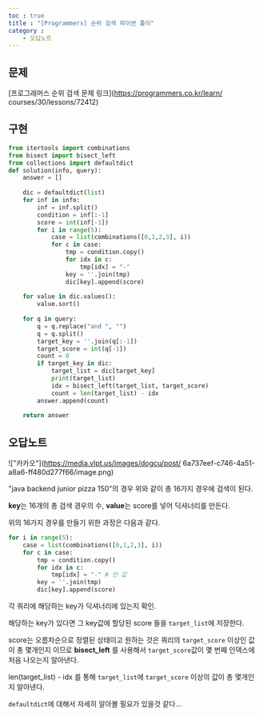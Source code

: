 ```yaml
---
toc : true
title : "[Programmers] 순위 검색 파이썬 풀이"
category :
    - 오답노트
---
```

## 문제
[프로그래머스 순위 검색 문제 링크](https://programmers.co.kr/learn/
courses/30/lessons/72412)

## 구현

```python
from itertools import combinations
from bisect import bisect_left
from collections import defaultdict
def solution(info, query):
    answer = []
    
    dic = defaultdict(list)
    for inf in info:
        inf = inf.split()
        condition = inf[:-1]
        score = int(inf[-1])
        for i in range(5):
            case = list(combinations([0,1,2,3], i))
            for c in case:
                tmp = condition.copy()
                for idx in c:
                    tmp[idx] = "-"
                key = ''.join(tmp)
                dic[key].append(score)
                                
    for value in dic.values():
        value.sort()
        
    for q in query:
        q = q.replace("and ", "")
        q = q.split()
        target_key = ''.join(q[:-1])
        target_score = int(q[-1])
        count = 0
        if target_key in dic:
            target_list = dic[target_key]
            print(target_list)
            idx = bisect_left(target_list, target_score)
            count = len(target_list) - idx
        answer.append(count)
        
    return answer
```

## 오답노트

!["카카오"](https://media.vlpt.us/images/dogcu/post/
6a737eef-c746-4a51-a8a6-ff480d277f66/image.png)

"java backend junior pizza 150"의 경우 위와 같이 총 16가지 경우에 검색이 
된다.

**key**는 16개의 총 검색 경우의 수, **value**는 score를 넣어 딕셔너리를 
만든다.

위의 16가지 경우를 만들기 위한 과정은 다음과 같다. 

```python
for i in range(5):
    case = list(combinations([0,1,2,3], i))
    for c in case:
        tmp = condition.copy()
        for idx in c:
            tmp[idx] = "-" # 빈 값
        key = ''.join(tmp)
        dic[key].append(score)
```

각 쿼리에 해당하는 key가 딕셔너리에 있는지 확인.

해당하는 key가 있다면 그 key값에 할당된 score 들을 `target_list`에 저장한다.

score는 오름차순으로 정렬된 상태이고 원하는 것은 쿼리의 `target_score` 이상인 
값이 총 몇개인지 이므로 **bisect_left** 를 사용해서 `target_score`값이 몇 
번째 인덱스에 처음 나오는지 알아낸다.

len$($target_list) - idx 를 통해 `target_list`에 `target_score` 
이상의 값이 총 몇개인지 알아낸다.

`defaultdict`에 대해서 자세히 알아볼 필요가 있을것 같다...